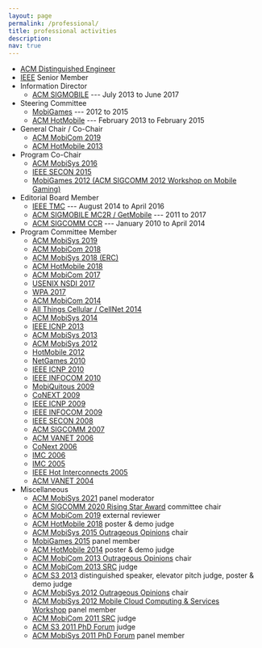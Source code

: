 ```yaml
---
layout: page
permalink: /professional/
title: professional activities
description: 
nav: true
---
```


-   [ACM Distinguished Engineer](https://www.acm.org/media-center/2017/november/distinguished-members-2017)
-   [IEEE](http://www.ieee.org/) Senior Member
-   Information Director
    -   [ACM SIGMOBILE](http://www.sigmobile.org/about/ec.html) --- July 2013 to June 2017
-   Steering Committee
    -   [MobiGames](http://www.sigmobile.org/mobisys/2015/workshops/mobigames/index.html) --- 2012 to 2015
    -   [ACM HotMobile](http://hotmobile.org/) --- February 2013 to February 2015
-   General Chair / Co-Chair
    -   [ACM MobiCom 2019](https://sigmobile.org/mobicom/2019)
    -   [ACM HotMobile 2013](http://www.hotmobile.org/2013/)
-   Program Co-Chair
    -   [ACM MobiSys 2016](http://www.sigmobile.org/mobisys/2016)
    -   [IEEE SECON 2015](http://secon2015.ieee-secon.org/)
    -   [MobiGames 2012 (ACM SIGCOMM 2012 Workshop on Mobile Gaming)](http://conferences.sigcomm.org/sigcomm/2012/)
-   Editorial Board Member
    -   [IEEE TMC](http://www.computer.org/portal/web/tmc) --- August 2014 to April 2016
    -   [ACM SIGMOBILE MC2R / GetMobile](http://www.sigmobile.org/pubs/mc2r/index.html) --- 2011 to 2017
    -   [ACM SIGCOMM CCR](http://www.sigcomm.org/learn/computer-communication-review/) --- January 2010 to April 2014
-   Program Committee Member
    -   [ACM MobiSys 2019](https://www.sigmobile.org/mobisys/2019)
    -   [ACM MobiCom 2018](https://sigmobile.org/mobicom/2018/)
    -   [ACM MobiSys 2018 (ERC)](https://www.sigmobile.org/mobisys/2018/)
    -   [ACM HotMobile 2018](http://hotmobile.org/2018)
    -   [ACM MobiCom 2017](https://www.sigmobile.org/mobicom/2017)
    -   [USENIX NSDI 2017](https://www.usenix.org/conference/nsdi17)
    -   [WPA 2017](https://www.sigmobile.org/mobisys/2017/workshops.php#wpa)
    -   [ACM MobiCom 2014](http://www.sigmobile.org/mobicom/2014/)
    -   [All Things Cellular / CellNet 2014](http://conferences.sigcomm.org/sigcomm/2014/allthingscellular.php)
    -   [ACM MobiSys 2014](http://www.sigmobile.org/mobisys/2014)
    -   [IEEE ICNP 2013](http://icnp13.informatik.uni-goettingen.de/)
    -   [ACM MobiSys 2013](http://www.sigmobile.org/mobisys/2013)
    -   [ACM MobiSys 2012](http://www.sigmobile.org/mobisys/2012/)
    -   [HotMobile 2012](http://www.hotmobile.org/)
    -   [NetGames 2010](http://www.netgames-conf.org/)
    -   [IEEE ICNP 2010](http://web.njit.edu/~gwang/ICNP10/)
    -   [IEEE INFOCOM 2010](http://www.comsoc.org/confs/infocom/2010/)
    -   [MobiQuitous 2009](http://www.mobiquitous.org/)
    -   [CoNEXT 2009](http://conferences.sigcomm.org/co-next/2009/)
    -   [IEEE ICNP 2009](http://www.ieee-icnp.org/2009)
    -   [IEEE INFOCOM 2009](http://www.ieee-infocom.org/)
    -   [IEEE SECON 2008](http://www.ieee-secon.org/2008/)
    -   [ACM SIGCOMM 2007](http://www.sigcomm.org/sigcomm2007/)
    -   [ACM VANET 2006](http://www.sigmobile.org/workshops/vanet2006/)
    -   [CoNext 2006](http://www.co-next.net/)
    -   [IMC 2006](https://www.usenix.org/conferences/byname/161)
    -   [IMC 2005](https://www.usenix.org/conferences/byname/161)
    -   [IEEE Hot Interconnects 2005](http://www.hoti.org/)
    -   [ACM VANET 2004](http://www.path.berkeley.edu/vanet/)
-   Miscellaneous
    -   [ACM MobiSys 2021](https://www.sigmobile.org/mobisys/2021/) panel moderator
    -   [ACM SIGCOMM 2020 Rising Star Award](http://sigcomm.org/awards/sigcomm-rising-stars) committee chair
    -   [ACM MobiCom 2019](https://www.sigmobile.org/mobicom/2019/) external reviewer
    -   [ACM HotMobile 2018](http://hotmobile.org/2018/) poster & demo judge
    -   [ACM MobiSys 2015 Outrageous Opinions](http://www.sigmobile.org/mobisys/2015/) chair
    -   [MobiGames 2015](http://www.sigmobile.org/mobisys/2015/workshops/mobigames/index.html) panel member
    -   [ACM HotMobile 2014](http://www.hotmobile.org/2014/) poster & demo judge
    -   [ACM MobiCom 2013 Outrageous Opinions](http://www.sigmobile.org/mobicom/2013/program.html) chair
    -   [ACM MobiCom 2013 SRC](http://www.sigmobile.org/mobicom/2013/posters.html) judge
    -   [ACM S3 2013](http://nms.csail.mit.edu/s3/2013/index.html) distinguished speaker, elevator pitch judge, poster & demo judge
    -   [ACM MobiSys 2012 Outrageous Opinions](http://www.sigmobile.org/mobisys/2012/program.php) chair
    -   [ACM MobiSys 2012 Mobile Cloud Computing & Services Workshop](http://mcs12.eecs.umich.edu/Program.html) panel member
    -   [ACM MobiCom 2011 SRC](http://www.sigmobile.org/mobicom/2011/src.html) judge
    -   [ACM S3 2011 PhD Forum](http://synrg.ee.duke.edu/mobicom11_s3/program.htm) judge
    -   [ACM MobiSys 2011 PhD Forum](https://sites.google.com/site/mobisys2011phdforum/home) panel member